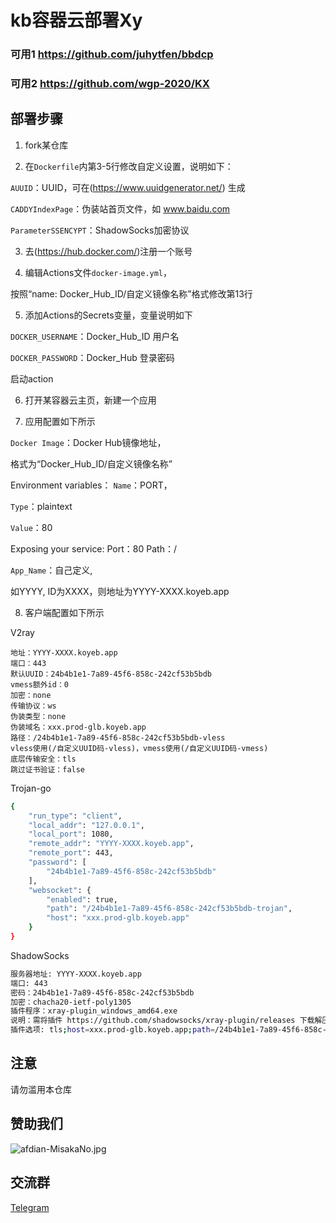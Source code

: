 # kb容器云部署Xy 

### 可用1 https://github.com/juhytfen/bbdcp
### 可用2 https://github.com/wgp-2020/KX


## 部署步骤

1. fork某仓库

2. 在`Dockerfile`内第3-5行修改自定义设置，说明如下：

`AUUID`：UUID，可在(https://www.uuidgenerator.net/) 生成

`CADDYIndexPage`：伪装站首页文件，如 www.baidu.com

`ParameterSSENCYPT`：ShadowSocks加密协议

3. 去(https://hub.docker.com/)注册一个账号

4. 编辑Actions文件`docker-image.yml`，

按照“name: Docker_Hub_ID/自定义镜像名称”格式修改第13行

5. 添加Actions的Secrets变量，变量说明如下

`DOCKER_USERNAME`：Docker_Hub_ID 用户名

`DOCKER_PASSWORD`：Docker_Hub 登录密码

启动action

6. 打开某容器云主页，新建一个应用

7. 应用配置如下所示

`Docker Image`：Docker Hub镜像地址，

格式为“Docker_Hub_ID/自定义镜像名称”

Environment variables：
`Name`：PORT，

`Type`：plaintext

`Value`：80

Exposing your service:
Port：80
Path：/

`App_Name`：自己定义,

如YYYY, ID为XXXX，则地址为YYYY-XXXX.koyeb.app


8. 客户端配置如下所示

V2ray

```
地址：YYYY-XXXX.koyeb.app
端口：443
默认UUID：24b4b1e1-7a89-45f6-858c-242cf53b5bdb
vmess额外id：0
加密：none
传输协议：ws
伪装类型：none
伪装域名：xxx.prod-glb.koyeb.app
路径：/24b4b1e1-7a89-45f6-858c-242cf53b5bdb-vless
vless使用(/自定义UUID码-vless)，vmess使用(/自定义UUID码-vmess)
底层传输安全：tls
跳过证书验证：false
```

Trojan-go

```bash
{
    "run_type": "client",
    "local_addr": "127.0.0.1",
    "local_port": 1080,
    "remote_addr": "YYYY-XXXX.koyeb.app",
    "remote_port": 443,
    "password": [
        "24b4b1e1-7a89-45f6-858c-242cf53b5bdb"
    ],
    "websocket": {
        "enabled": true,
        "path": "/24b4b1e1-7a89-45f6-858c-242cf53b5bdb-trojan",
        "host": "xxx.prod-glb.koyeb.app"
    }
}
```

ShadowSocks

```bash
服务器地址: YYYY-XXXX.koyeb.app
端口: 443
密码：24b4b1e1-7a89-45f6-858c-242cf53b5bdb
加密：chacha20-ietf-poly1305
插件程序：xray-plugin_windows_amd64.exe
说明：需将插件 https://github.com/shadowsocks/xray-plugin/releases 下载解压后放至shadowsocks同目录
插件选项: tls;host=xxx.prod-glb.koyeb.app;path=/24b4b1e1-7a89-45f6-858c-242cf53b5bdb-ss
```

## 注意

请勿滥用本仓库

## 赞助我们

![afdian-MisakaNo.jpg](https://s2.loli.net/2021/12/25/SimocqwhVg89NQJ.jpg)

## 交流群
[Telegram](https://t.me/misakanetcn)
